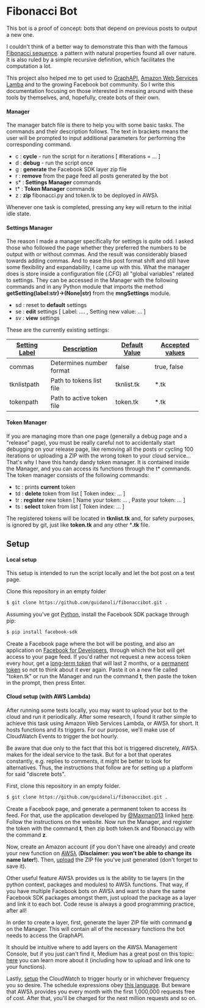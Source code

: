 # Fibonacci Bot

This bot is a proof of concept: bots that depend on previous posts to output a new one.

I couldn't think of a better way to demonstrate this than with the famous [Fibonacci sequence](https://en.wikipedia.org/wiki/Fibonacci_number). a pattern with natural properties found all over nature. It is also ruled by a simple recursive definition, which facilitates the computation a lot.

This project also helped me to get used to [GraphAPI](https://developers.facebook.com/docs/graph-api/), [Amazon Web Services Lamba](https://aws.amazon.com/pt/lambda/) and to the growing Facebook bot community. So I write this documentation focusing on those interested in messing around with these tools by themselves, and, hopefully, create bots of their own.

#### Manager

The manager batch file is there to help you with some basic tasks. The commands and their description follows. The text in brackets means the user will be prompted to input additional parameters for performing the corresponding command.

- c : **cycle** - run the script for n iterations [ #iterations = ... ]
- d : **debug** - run the script once
- g : **generate** the Facebook SDK layer zip file
- r : **remove** from the page feed all posts generated by the bot
- s* : **Settings Manager** commands
- t* : **Token Manager** commands
- z : **zip** fibonacci.py and token.tk to be deployed in AWSλ

Whenever one task is completed, pressing any key will return to the initial idle state.

#### Settings Manager

The reason I made a manager specifically for settings is quite odd. I asked those who followed the page whether they preferred the numbers to be output with or without commas. And the result was considerably biased towards adding commas. And to ease this post format shift and still have some flexibility and expandability, I came up with this. What the manager does is store inside a configuration file (.CFG) all "global variables" related to settings. They can be accessed in the Manager with the following commands and in any Python module that imports the method **getSetting(label:str)->(None|str)** from the **mngSettings** module.

- sd : reset to **default** settings
- se : **edit** settings [ Label: .... , Setting new value: ... ]
- sv : **view** settings

These are the currently existing settings:

| <u>Setting Label</u> | <u>Description</u>        | <u>Default Value</u> | **<u>Accepted values</u>** |
| -------------------- | ------------------------- | -------------------- | -------------------------- |
| commas               | Determines number format  | false                | true, false                |
| tknlistpath          | Path to tokens list file  | tknlist.tk           | *.tk                       |
| tokenpath            | Path to active token file | token.tk             | *.tk                       |

#### Token Manager

If you are managing more than one page (generally a debug page and a "release" page), you must be really careful not to accidentally start debugging on your release page, like removing all the posts or cycling 100 iterations or uploading a ZIP with the wrong token to your cloud service... That's why I have this handy dandy token manager. It is contained inside the Manager, and you can access its functions through the t* commands. The token manager consists of the following commands:

- tc : prints **current** token
- td : **delete** token from list [ Token index: ... ]
- tr : **register** new token [ Name your token: ... , Paste your token: ... ]
- ts : **select** token from list [ Token index: ... ]

The registered tokens will be located in **tknlist.tk** and, for safety purposes, is ignored by git, just like **token.tk** and any other ***.tk** file.

## Setup

#### Local setup

This setup is intended to run the script locally and let the bot post on a test page.

Clone this repository in an empty folder

```bash
$ git clone https://github.com/guidanoli/fibonaccibot.git .
```

Assuming you've got [Python](https://www.python.org), install the Facebook SDK package through pip:

```bash
$ pip install facebook-sdk
```

Create a Facebook page where the bot will be posting, and also an application on [Facebook for Developers](https://developers.facebook.com/), through which the bot will get access to your page feed. If you'd rather not request a new access token every hour, get a [long-term token](https://sujipthapa.co/blog/generating-never-expiring-facebook-page-access-token) that will last 2 months, or a [permanent token](https://sujipthapa.co/blog/generating-never-expiring-facebook-page-access-token) so not to think about it ever again. Paste it on a new file called "token.tk" or run the Manager and run the command **t**, then paste the token in the prompt, then press Enter.

#### Cloud setup (with AWS Lambda)

After running some tests locally, you may want to upload your bot to the cloud and run it periodically. After some research, I found it rather simple to achieve this task using Amazon Web Services Lambda, or AWSλ for short. It hosts functions and its triggers. For our purpose, we'll make use of CloudWatch Events to trigger the bot hourly.

Be aware that due only to the fact that this bot is triggered discretely, AWSλ makes for the ideal service to the task. But for a bot that operates constantly, e.g. replies to comments, it might be better to look for alternatives. Thus, the instructions that follow are for setting up a platform for said "discrete bots".

First, clone this repository in an empty folder.

```bash
$ git clone https://github.com/guidanoli/fibonaccibot.git .
```

Create a Facebook page, and generate a permanent token to access its feed. For that, use the application developed by [@Maxman013](https://github.com/maxman013) linked [here](https://maxman013.github.io/token/?fbclid=IwAR25te6sYpYW_pbSRUBykdgdwHQBA3MUdhRQJp7Sq02Ok84bWQdUt5ww6v4). Follow the instructions on the website. Now run the Manager, and register the token with the command **t**, then zip both token.tk and fibonacci.py with the command **z**.

Now, create an Amazon account (if you don't have one already) and create your new function on [AWSλ](https://aws.amazon.com/pt/lambda/) (**Disclaimer: you won't be able to change its name later!**). Then, [upload](https://aws.amazon.com/pt/premiumsupport/knowledge-center/build-python-lambda-deployment-package/) the ZIP file you've just generated (don't forget to save it).

Other useful feature AWSλ provides us is the ability to tie layers (in the python context, packages and modules) to AWSλ functions. That way, if you have multiple Facebook bots on AWSλ and want to share the same Facebook SDK packages amongst them, just upload the package as a layer and link it to each bot. Code reuse is always a good programming practice, after all!

In order to create a layer, first, generate the layer ZIP file with command **g** on the Manager. This will contain all of the necessary functions the bot needs to access the GraphAPI.

It should be intuitive where to add layers on the AWSλ Management Console, but if you just can't find it, Medium has a great post on this topic: [here](https://medium.com/@adhorn/getting-started-with-aws-lambda-layers-for-python-6e10b1f9a5d) you can learn more about it (including how to upload and link one to your functions).

Lastly, [setup](https://docs.aws.amazon.com/AmazonCloudWatch/latest/events/RunLambdaSchedule.html) the CloudWatch to trigger hourly or in whichever frequency you so desire. The schedule expressions obey [this language](https://docs.aws.amazon.com/lambda/latest/dg/tutorial-scheduled-events-schedule-expressions.html). But beware that AWSλ provides you every month with the first 1,000,000 requests free of cost. After that, you'll be charged for the next million requests and so on.
